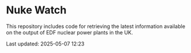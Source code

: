 # Nuke Watch

This repository includes code for retrieving the latest information available on the output of EDF nuclear power plants in the UK.

Last updated: 2025-05-07 12:23